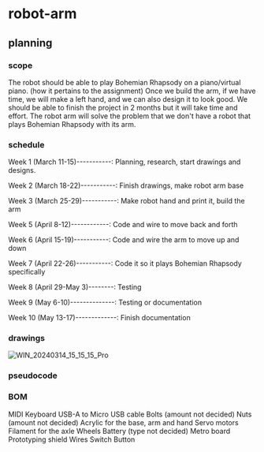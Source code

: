 # robot-arm
## planning
### scope
The robot should be able to play Bohemian Rhapsody on a piano/virtual piano. (how it pertains to the assignment) Once we build the arm, if we have time, we will make a left hand, and we can also design it to look good. We should be able to finish the project in 2 months but it will take time and effort. The robot arm will solve the problem that we don't have a robot that plays Bohemian Rhapsody with its arm.
### schedule
Week 1 (March 11-15)-----------: Planning, research, start drawings and designs.

Week 2 (March 18-22)-----------: Finish drawings, make robot arm base

Week 3 (March 25-29)-----------: Make robot hand and print it, build the arm

Week 5 (April 8-12)------------: Code and wire to move back and forth

Week 6 (April 15-19)-----------: Code and wire the arm to move up and down

Week 7 (April 22-26)-----------: Code it so it plays Bohemian Rhapsody specifically

Week 8 (April 29-May 3)--------: Testing

Week 9 (May 6-10)--------------: Testing or documentation

Week 10 (May 13-17)-------------: Finish documentation
### drawings
![WIN_20240314_15_15_15_Pro](https://github.com/leokrahn/robot-arm/assets/143544783/affcba4c-4c31-4067-b00e-c08e68cdc68c)

### pseudocode

### BOM
MIDI Keyboard
USB-A to Micro USB cable
Bolts (amount not decided)
Nuts (amount not decided)
Acrylic for the base, arm and hand
Servo motors
Filament for the axle
Wheels
Battery (type not decided)
Metro board
Prototyping shield
Wires
Switch
Button
